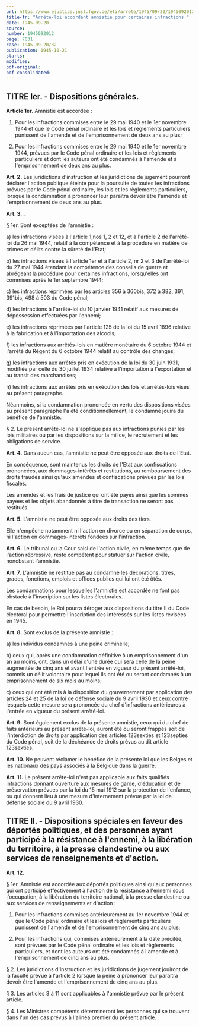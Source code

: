 ```yaml
---
url: https://www.ejustice.just.fgov.be/eli/arrete/1945/09/20/1945092012/justel
title-fr: "Arrêté-loi accordant amnistie pour certaines infractions."
date: 1945-09-20
source:
number: 1945092012
page: 7031
case: 1945-09-20/32
publication: 1945-10-21
starts:
modifies:
pdf-original:
pdf-consolidated:
---
```


## TITRE Ier. - Dispositions générales.

**Article 1er.** Amnistie est accordée :

1. Pour les infractions commises entre le 29 mai 1940 et le 1er novembre 1944 et que le Code pénal ordinaire et les lois et règlements particuliers punissent de l'amende et de l'emprisonnement de deux ans au plus;

2. Pour les infractions commises entre le 29 mai 1940 et le 1er novembre 1944, prévues par le Code pénal ordinaire et les lois et règlements particuliers et dont les auteurs ont été condamnés à l'amende et à l'emprisonnement de deux ans au plus.

**Art. 2.** Les juridictions d'instruction et les juridictions de jugement pourront déclarer l'action publique éteinte pour la poursuite de toutes les infractions prévues par le Code pénal ordinaire, les lois et les règlements particuliers, lorsque la condamnation à prononcer leur paraîtra devoir être l'amende et l'emprisonnement de deux ans au plus.

**Art. 3.** _

§ 1er. Sont exceptées de l'amnistie :

   a) les infractions visées à l'article 1,nos 1, 2 et 12, et à l'article 2 de l'arrêté-loi du 26 mai 1944, relatif à la compétence et à la procédure en matière de crimes et délits contre la sûreté de l'Etat;

   b) les infractions visées à l'article 1er et à l'article 2, nr 2 et 3 de l'arrêté-loi du 27 mai 1944 étendant la compétence des conseils de guerre et abrégeant la procédure pour certaines infractions, lorsqu'elles ont commises après le 1er septembre 1944;

   c) les infractions réprimées par les articles 356 à 360bis, 372 à 382, 391, 391bis, 498 à 503 du Code pénal;

   d) les infractions à l'arrêté-loi du 10 janvier 1941 relatif aux mesures de dépossession effectuées par l'ennemi;

   e) les infractions réprimées par l'article 125 de la loi du 15 avril 1896 relative à la fabrication et à l'importation des alcools;

   f) les infractions aux arrêtés-lois en matière monétaire du 6 octobre 1944 et l'arrêté du Régent du 6 octobre 1944 relatif au contrôle des changes;

   g) les infractions aux arrêtés pris en exécution de la loi du 30 juin 1931, modifiée par celle du 30 juillet 1934 relative à l'importation à l'exportation et au transit des marchandises;

   h) les infractions aux arrêtés pris en exécution des lois et arrêtés-lois visés au présent paragraphe.

Néanmoins, si la condamnation prononcée en vertu des dispositions visées au présent paragraphe l'a été conditionnellement, le condamné jouira du bénéfice de l'amnistie.

§ 2. Le présent arrêté-loi ne s'applique pas aux infractions punies par les lois militaires ou par les dispositions sur la milice, le recrutement et les obligations de service.

**Art. 4.** Dans aucun cas, l'amnistie ne peut être opposée aux droits de l'Etat.

En conséquence, sont maintenus les droits de l'Etat aux confiscations prononcées, aux dommages-intérêts et restitutions, au remboursement des droits fraudés ainsi qu'aux amendes et confiscations prévues par les lois fiscales.

Les amendes et les frais de justice qui ont été payés ainsi que les sommes payées et les objets abandonnés à titre de transaction ne seront pas restitués.

**Art. 5.** L'amnistie ne peut être opposée aux droits des tiers.

Elle n'empêche notamment ni l'action en divorce ou en séparation de corps, ni l'action en dommages-intérêts fondées sur l'infraction.

**Art. 6.** Le tribunal ou la Cour saisi de l'action civile, en même temps que de l'action répressive, reste compétent pour statuer sur l'action civile, nonobstant l'amnistie.

**Art. 7.** L'amnistie ne restitue pas au condamné les décorations, titres, grades, fonctions, emplois et offices publics qui lui ont été ôtés.

Les condamnations pour lesquelles l'amnistie est accordée ne font pas obstacle à l'inscription sur les listes électorales.

En cas de besoin, le Roi pourra déroger aux dispositions du titre II du Code électoral pour permettre l'inscription des intéressés sur les listes revisées en 1945.

**Art. 8.** Sont exclus de la présente amnistie :

   a) les individus condamnés à une peine criminelle;

   b) ceux qui, après une condamnation définitive à un emprisonnement d'un an au moins, ont, dans un délai d'une durée qui sera celle de la peine augmentée de cinq ans et avant l'entrée en vigueur du présent arrêté-loi, commis un délit volontaire pour lequel ils ont été ou seront condamnés à un emprisonnement de six mois au moins;

   c) ceux qui ont été mis à la disposition du gouvernement par application des articles 24 et 25 de la loi de défense sociale du 9 avril 1930 et ceux contre lesquels cette mesure sera prononcée du chef d'infractions antérieures à l'entrée en vigueur du présent arrêté-loi.

**Art. 9.** Sont également exclus de la présente amnistie, ceux qui du chef de faits antérieurs au présent arrêté-loi, auront été ou seront frappés soit de l'interdiction de droits par application des articles 123sexties et 123septies du Code pénal, soit de la déchéance de droits prévus au dit article 123sexties.

**Art. 10.** Ne peuvent réclamer le bénéfice de la présente loi que les Belges et les nationaux des pays associés à la Belgique dans la guerre.

**Art. 11.** Le présent arrête-loi n'est pas applicable aux faits qualifiés infractions donnant ouverture aux mesures de garde, d'éducation et de préservation prévues par la loi du 15 mai 1912 sur la protection de l'enfance, ou qui donnent lieu à une mesure d'internement prévue par la loi de défense sociale du 9 avril 1930.

## TITRE II. - Dispositions spéciales en faveur des déportés politiques, et des personnes ayant participé à la résistance à l'ennemi, à la libération du territoire, à la presse clandestine ou aux services de renseignements et d'action.

**Art. 12.**

§ 1er. Amnistie est accordée aux déportés politiques ainsi qu'aux personnes qui ont participé effectivement à l'action de la résistance à l'ennemi sous l'occupation, à la libération du territoire national, à la presse clandestine ou aux services de renseignements et d'action :

1. Pour les infractions commises antérieurement au 1er novembre 1944 et que le Code pénal ordinaire et les lois et règlements particuliers punissent de l'amende et de l'emprisonnement de cinq ans au plus;

2. Pour les infractions qui, commises antérieurement à la date précitée, sont prévues par le Code pénal ordinaire et les lois et règlements particuliers, et dont les auteurs ont été condamnés à l'amende et à l'emprisonnement de cinq ans au plus.

§ 2. Les juridictions d'instruction et les juridictions de jugement jouiront de la faculté prévue à l'article 2 lorsque la peine à prononcer leur paraîtra devoir être l'amende et l'emprisonnement de cinq ans au plus.

§ 3. Les articles 3 à 11 sont applicables à l'amnistie prévue par le présent article.

§ 4. Les Ministres compétents détermineront les personnes qui se trouvent dans l'un des cas prévus à l'alinéa premier du présent article.
